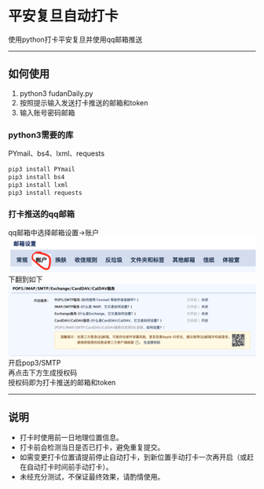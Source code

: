 # 平安复旦自动打卡

使用python打卡平安复旦并使用qq邮箱推送

---

## 如何使用
1. python3 fudanDaily.py
2. 按照提示输入发送打卡推送的邮箱和token
3. 输入账号密码邮箱

### python3需要的库
PYmail、bs4、lxml、requests
```
pip3 install PYmail
pip3 install bs4
pip3 install lxml
pip3 install requests
```

### 打卡推送的qq邮箱
qq邮箱中选择邮箱设置->账户
![avatar](img/qqMail1.png)</br>
下翻到如下</br>
![avatar](img/qqMail2.png)</br>
开启pop3/SMTP</br>
再点击下方生成授权码</br>
授权码即为打卡推送的邮箱和token</br>

---
## 说明
- 打卡时使用前一日地理位置信息。
- 打卡前会检测当日是否已打卡，避免重复提交。
- 如需变更打卡位置请提前停止自动打卡，到新位置手动打卡一次再开启（或赶在自动打卡时间前手动打卡）。
- 未经充分测试，不保证最终效果，请酌情使用。
